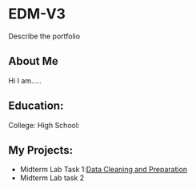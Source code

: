 # EDM-V3
Describe the portfolio
## About Me
Hi I am.....
## Education:
College:
High School:

## My Projects:
- Midterm Lab Task 1:[Data Cleaning and Preparation](Midterm%20Task%201/README.MD)
- Midterm Lab task 2

